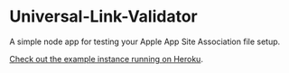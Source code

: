 # Universal-Link-Validator
A simple node app for testing your Apple App Site Association file setup.

[Check out the example instance running on Heroku](https://limitless-sierra-4673.herokuapp.com/).
